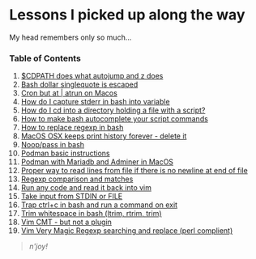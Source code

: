 # Lessons I picked up along the way



My head remembers only so much...



### Table of Contents

1. [$CDPATH does what autojump and z does](journal/cdpath-bash-autocomplete-202210302047/README.md)
1. [Bash dollar singlequote is escaped](journal/escape-enter-with-dollar-singlequote-202210262216/README.md)
1. [Cron but at | atrun on Macos](journal/macos-at-atrun-make-it-work-202210262215/README.md)
1. [How do I capture stderr in bash into variable](journal/how-do-i-capture-stderr-in-bash-into-variable-202210262139/README.md)
1. [How do I cd into a directory holding a file with a script?](journal/script-to-cd-into-directory-202210242233/README.md)
1. [How to make bash autocomplete your script commands](journal/how-to-make-bash-autocomplete-your-script-commands-202210262012/README.md)
1. [How to replace regexp in bash](journal/how-to-replace-regexp-in-bash-202210222202/README.md)
1. [MacOS OSX keeps print history forever - delete it](journal/macos-osx-keeps-print-history-forever---delete-it-202211090918/README.md)
1. [Noop/pass in bash](journal/noop-pass-in-bash-202210182234/README.md)
1. [Podman basic instructions](journal/podman-basic-instructions-202211041139/README.md)
1. [Podman with Mariadb and Adminer in MacOS](journal/podman-for-mysql-and-adminer-202210220915/README.md)
1. [Proper way to read lines from file if there is no newline at end of file](journal/proper-way-to-read-lines-from-file-if-there-is-no-newline-at-end-of-file-202211091037/README.md)
1. [Regexp comparison and matches](journal/bash-regexp-capturing-groups-202210182243/README.md)
1. [Run any code and read it back into vim](journal/vim-run-any-code-202210152310/README.md)
1. [Take input from STDIN or FILE](journal/bash-stdin-or-file-as-input-202210160048/README.md)
1. [Trap ctrl+c in bash and run a command on exit](journal/trap-ctrl-c-in-bash-and-run-a-command-on-exit-202210282259/README.md)
1. [Trim whitespace in bash (ltrim, rtrim, trim)](journal/trim-whitespace-in-bash-ltrim-rtrim-trim--202210270838/README.md)
1. [Vim CMT - but not a plugin](journal/cmt-in-vim-terminal-no-plugin-2022242225/README.md)
1. [Vim Very Magic Regexp searching and replace (perl complient)](journal/vim-very-magic-regexp-searching-and-replace-perl-complient--202211101001/README.md)

> _n'joy!_

